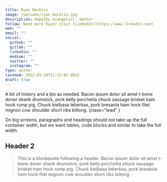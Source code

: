 ```yaml
---
title: Ryan Macklin
image: /uploads/ryan_macklin.jpg
description: empathy evangelist, mentor
follow: Need more Ryan? Visit [LinkedIn](https://www.linkedin.com)
web: ""
email: ""
social:
  github: ""
  gitlab: ""
  linkedin: ""
  medium: ""
  twitter: ""
  instagram: ""
type: author
lastmod: 2022-03-24T21:11:02.081Z
draft: true
---
```


A bit of history and a bio as needed. Bacon ipsum dolor sit amet t-bone doner shank drumstick, pork belly porchetta chuck sausage brisket ham hock rump pig. Chuck kielbasa leberkas, pork bresaola ham hock filet mignon cow shoulder short ribs biltong.
{class="lead" }

On big screens, paragraphs and headings should not take up the full container width, but we want tables, code blocks and similar to take the full width.

## Header 2

> This is a blockquote following a header. Bacon ipsum dolor sit amet t-bone doner shank drumstick, pork belly porchetta chuck sausage brisket ham hock rump pig. Chuck kielbasa leberkas, pork bresaola ham hock filet mignon cow shoulder short ribs biltong.
